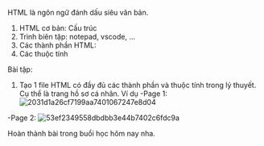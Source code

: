 HTML là ngôn ngữ đánh dấu siêu văn bản.

1. HTML cơ bản: Cấu trúc
2. Trình biên tập: notepad, vscode, ...
3. Các thành phần HTML: 
4. Các thuộc tính

Bài tập:
1. Tạo 1 file HTML có đầy đủ các thành phần và thuộc tính trong lý thuyết.
Cụ thể là trang hồ sơ cá nhân.
Ví dụ 
-Page 1:
![2031d1a26cf7199aa7401067247e8d04](https://user-images.githubusercontent.com/109997053/233981772-8ec3f578-4130-4898-aaf2-3afecdc9cfb6.jpg)

-Page 2:
![53ef2349558dbdbb3e44b7402c6fdc9a](https://user-images.githubusercontent.com/109997053/233981950-92f68db0-5ce4-4a72-9105-5148602d8aac.jpg)


Hoàn thành bài trong buổi học hôm nay nha.